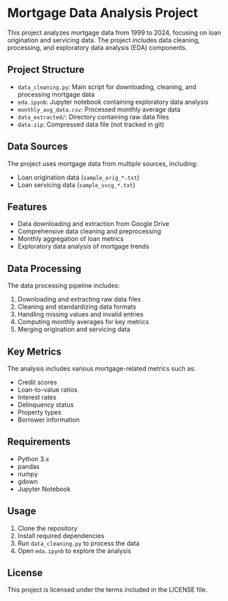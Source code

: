 # Mortgage Data Analysis Project

This project analyzes mortgage data from 1999 to 2024, focusing on loan origination and servicing data. The project includes data cleaning, processing, and exploratory data analysis (EDA) components.

## Project Structure

- `data_cleaning.py`: Main script for downloading, cleaning, and processing mortgage data
- `eda.ipynb`: Jupyter notebook containing exploratory data analysis
- `monthly_avg_data.csv`: Processed monthly average data
- `data_extracted/`: Directory containing raw data files
- `data.zip`: Compressed data file (not tracked in git)

## Data Sources

The project uses mortgage data from multiple sources, including:
- Loan origination data (`sample_orig_*.txt`)
- Loan servicing data (`sample_svcg_*.txt`)

## Features

- Data downloading and extraction from Google Drive
- Comprehensive data cleaning and preprocessing
- Monthly aggregation of loan metrics
- Exploratory data analysis of mortgage trends

## Data Processing

The data processing pipeline includes:
1. Downloading and extracting raw data files
2. Cleaning and standardizing data formats
3. Handling missing values and invalid entries
4. Computing monthly averages for key metrics
5. Merging origination and servicing data

## Key Metrics

The analysis includes various mortgage-related metrics such as:
- Credit scores
- Loan-to-value ratios
- Interest rates
- Delinquency status
- Property types
- Borrower information

## Requirements

- Python 3.x
- pandas
- numpy
- gdown
- Jupyter Notebook

## Usage

1. Clone the repository
2. Install required dependencies
3. Run `data_cleaning.py` to process the data
4. Open `eda.ipynb` to explore the analysis

## License

This project is licensed under the terms included in the LICENSE file.